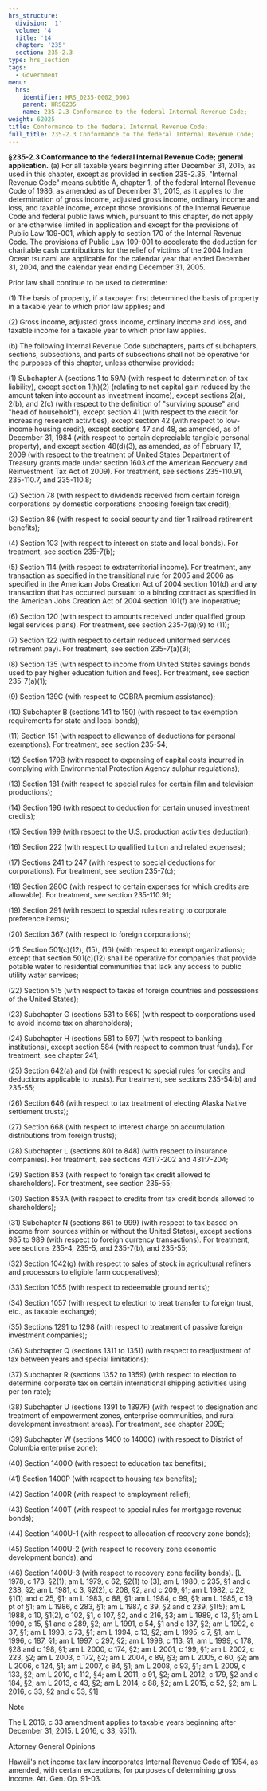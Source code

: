 ```yaml
---
hrs_structure:
  division: '1'
  volume: '4'
  title: '14'
  chapter: '235'
  section: 235-2.3
type: hrs_section
tags:
  - Government
menu:
  hrs:
    identifier: HRS_0235-0002_0003
    parent: HRS0235
    name: 235-2.3 Conformance to the federal Internal Revenue Code;
weight: 62025
title: Conformance to the federal Internal Revenue Code;
full_title: 235-2.3 Conformance to the federal Internal Revenue Code;
---
```

**§235-2.3 Conformance to the federal Internal Revenue Code; general application.** (a) For all taxable years beginning after December 31, 2015, as used in this chapter, except as provided in section 235-2.35, "Internal Revenue Code" means subtitle A, chapter 1, of the federal Internal Revenue Code of 1986, as amended as of December 31, 2015, as it applies to the determination of gross income, adjusted gross income, ordinary income and loss, and taxable income, except those provisions of the Internal Revenue Code and federal public laws which, pursuant to this chapter, do not apply or are otherwise limited in application and except for the provisions of Public Law 109-001, which apply to section 170 of the Internal Revenue Code. The provisions of Public Law 109-001 to accelerate the deduction for charitable cash contributions for the relief of victims of the 2004 Indian Ocean tsunami are applicable for the calendar year that ended December 31, 2004, and the calendar year ending December 31, 2005.

Prior law shall continue to be used to determine:

(1) The basis of property, if a taxpayer first determined the basis of property in a taxable year to which prior law applies; and

(2) Gross income, adjusted gross income, ordinary income and loss, and taxable income for a taxable year to which prior law applies.

(b) The following Internal Revenue Code subchapters, parts of subchapters, sections, subsections, and parts of subsections shall not be operative for the purposes of this chapter, unless otherwise provided:

(1) Subchapter A (sections 1 to 59A) (with respect to determination of tax liability), except section 1(h)(2) (relating to net capital gain reduced by the amount taken into account as investment income), except sections 2(a), 2(b), and 2(c) (with respect to the definition of "surviving spouse" and "head of household"), except section 41 (with respect to the credit for increasing research activities), except section 42 (with respect to low-income housing credit), except sections 47 and 48, as amended, as of December 31, 1984 (with respect to certain depreciable tangible personal property), and except section 48(d)(3), as amended, as of February 17, 2009 (with respect to the treatment of United States Department of Treasury grants made under section 1603 of the American Recovery and Reinvestment Tax Act of 2009). For treatment, see sections 235-110.91, 235-110.7, and 235-110.8;

(2) Section 78 (with respect to dividends received from certain foreign corporations by domestic corporations choosing foreign tax credit);

(3) Section 86 (with respect to social security and tier 1 railroad retirement benefits);

(4) Section 103 (with respect to interest on state and local bonds). For treatment, see section 235-7(b);

(5) Section 114 (with respect to extraterritorial income). For treatment, any transaction as specified in the transitional rule for 2005 and 2006 as specified in the American Jobs Creation Act of 2004 section 101(d) and any transaction that has occurred pursuant to a binding contract as specified in the American Jobs Creation Act of 2004 section 101(f) are inoperative;

(6) Section 120 (with respect to amounts received under qualified group legal services plans). For treatment, see section 235-7(a)(9) to (11);

(7) Section 122 (with respect to certain reduced uniformed services retirement pay). For treatment, see section 235-7(a)(3);

(8) Section 135 (with respect to income from United States savings bonds used to pay higher education tuition and fees). For treatment, see section 235-7(a)(1);

(9) Section 139C (with respect to COBRA premium assistance);

(10) Subchapter B (sections 141 to 150) (with respect to tax exemption requirements for state and local bonds);

(11) Section 151 (with respect to allowance of deductions for personal exemptions). For treatment, see section 235-54;

(12) Section 179B (with respect to expensing of capital costs incurred in complying with Environmental Protection Agency sulphur regulations);

(13) Section 181 (with respect to special rules for certain film and television productions);

(14) Section 196 (with respect to deduction for certain unused investment credits);

(15) Section 199 (with respect to the U.S. production activities deduction);

(16) Section 222 (with respect to qualified tuition and related expenses);

(17) Sections 241 to 247 (with respect to special deductions for corporations). For treatment, see section 235-7(c);

(18) Section 280C (with respect to certain expenses for which credits are allowable). For treatment, see section 235-110.91;

(19) Section 291 (with respect to special rules relating to corporate preference items);

(20) Section 367 (with respect to foreign corporations);

(21) Section 501(c)(12), (15), (16) (with respect to exempt organizations); except that section 501(c)(12) shall be operative for companies that provide potable water to residential communities that lack any access to public utility water services;

(22) Section 515 (with respect to taxes of foreign countries and possessions of the United States);

(23) Subchapter G (sections 531 to 565) (with respect to corporations used to avoid income tax on shareholders);

(24) Subchapter H (sections 581 to 597) (with respect to banking institutions), except section 584 (with respect to common trust funds). For treatment, see chapter 241;

(25) Section 642(a) and (b) (with respect to special rules for credits and deductions applicable to trusts). For treatment, see sections 235-54(b) and 235-55;

(26) Section 646 (with respect to tax treatment of electing Alaska Native settlement trusts);

(27) Section 668 (with respect to interest charge on accumulation distributions from foreign trusts);

(28) Subchapter L (sections 801 to 848) (with respect to insurance companies). For treatment, see sections 431:7-202 and 431:7-204;

(29) Section 853 (with respect to foreign tax credit allowed to shareholders). For treatment, see section 235-55;

(30) Section 853A (with respect to credits from tax credit bonds allowed to shareholders);

(31) Subchapter N (sections 861 to 999) (with respect to tax based on income from sources within or without the United States), except sections 985 to 989 (with respect to foreign currency transactions). For treatment, see sections 235-4, 235-5, and 235-7(b), and 235-55;

(32) Section 1042(g) (with respect to sales of stock in agricultural refiners and processors to eligible farm cooperatives);

(33) Section 1055 (with respect to redeemable ground rents);

(34) Section 1057 (with respect to election to treat transfer to foreign trust, etc., as taxable exchange);

(35) Sections 1291 to 1298 (with respect to treatment of passive foreign investment companies);

(36) Subchapter Q (sections 1311 to 1351) (with respect to readjustment of tax between years and special limitations);

(37) Subchapter R (sections 1352 to 1359) (with respect to election to determine corporate tax on certain international shipping activities using per ton rate);

(38) Subchapter U (sections 1391 to 1397F) (with respect to designation and treatment of empowerment zones, enterprise communities, and rural development investment areas). For treatment, see chapter 209E;

(39) Subchapter W (sections 1400 to 1400C) (with respect to District of Columbia enterprise zone);

(40) Section 1400O (with respect to education tax benefits);

(41) Section 1400P (with respect to housing tax benefits);

(42) Section 1400R (with respect to employment relief);

(43) Section 1400T (with respect to special rules for mortgage revenue bonds);

(44) Section 1400U-1 (with respect to allocation of recovery zone bonds);

(45) Section 1400U-2 (with respect to recovery zone economic development bonds); and

(46) Section 1400U-3 (with respect to recovery zone facility bonds). [L 1978, c 173, §2(1); am L 1979, c 62, §2(1) to (3); am L 1980, c 235, §1 and c 238, §2; am L 1981, c 3, §2(2), c 208, §2, and c 209, §1; am L 1982, c 22, §1(1) and c 25, §1; am L 1983, c 88, §1; am L 1984, c 99, §1; am L 1985, c 19, pt of §1; am L 1986, c 283, §1; am L 1987, c 39, §2 and c 239, §1(5); am L 1988, c 10, §1(2), c 102, §1, c 107, §2, and c 216, §3; am L 1989, c 13, §1; am L 1990, c 15, §1 and c 289, §2; am L 1991, c 54, §1 and c 137, §2; am L 1992, c 37, §1; am L 1993, c 73, §1; am L 1994, c 13, §2; am L 1995, c 7, §1; am L 1996, c 187, §1; am L 1997, c 297, §2; am L 1998, c 113, §1; am L 1999, c 178, §28 and c 198, §1; am L 2000, c 174, §2; am L 2001, c 199, §1; am L 2002, c 223, §2; am L 2003, c 172, §2; am L 2004, c 89, §3; am L 2005, c 60, §2; am L 2006, c 124, §1; am L 2007, c 84, §1; am L 2008, c 93, §1; am L 2009, c 133, §2; am L 2010, c 112, §4; am L 2011, c 91, §2; am L 2012, c 179, §2 and c 184, §2; am L 2013, c 43, §2; am L 2014, c 88, §2; am L 2015, c 52, §2; am L 2016, c 33, §2 and c 53, §1]

Note

The L 2016, c 33 amendment applies to taxable years beginning after December 31, 2015\. L 2016, c 33, §5(1).

Attorney General Opinions

Hawaii's net income tax law incorporates Internal Revenue Code of 1954, as amended, with certain exceptions, for purposes of determining gross income. Att. Gen. Op. 91-03.